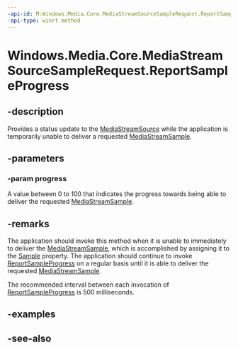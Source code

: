 ```yaml
---
-api-id: M:Windows.Media.Core.MediaStreamSourceSampleRequest.ReportSampleProgress(System.UInt32)
-api-type: winrt method
---
```


<!-- Method syntax
public void ReportSampleProgress(System.UInt32 progress)
-->

# Windows.Media.Core.MediaStreamSourceSampleRequest.ReportSampleProgress

## -description
Provides a status update to the [MediaStreamSource](mediastreamsource.md) while the application is temporarily unable to deliver a requested [MediaStreamSample](mediastreamsample.md).

## -parameters
### -param progress
A value between 0 to 100 that indicates the progress towards being able to deliver the requested [MediaStreamSample](mediastreamsample.md).

## -remarks
The application should invoke this method when it is unable to immediately to deliver the [MediaStreamSample](mediastreamsample.md), which is accomplished by assigning it to the [Sample](mediastreamsourcesamplerequest_sample.md) property. The application should continue to invoke [ReportSampleProgress](mediastreamsourcesamplerequest_reportsampleprogress_2045860101.md) on a regular basis until it is able to deliver the requested [MediaStreamSample](mediastreamsample.md).

The recommended interval between each invocation of [ReportSampleProgress](mediastreamsourcesamplerequest_reportsampleprogress.md) is 500 milliseconds.

## -examples

## -see-also
